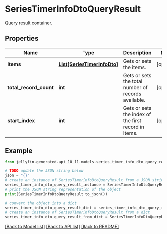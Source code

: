 # SeriesTimerInfoDtoQueryResult

Query result container.

## Properties

Name | Type | Description | Notes
------------ | ------------- | ------------- | -------------
**items** | [**List[SeriesTimerInfoDto]**](SeriesTimerInfoDto.md) | Gets or sets the items. | [optional] 
**total_record_count** | **int** | Gets or sets the total number of records available. | [optional] 
**start_index** | **int** | Gets or sets the index of the first record in Items. | [optional] 

## Example

```python
from jellyfin.generated.api_10_11.models.series_timer_info_dto_query_result import SeriesTimerInfoDtoQueryResult

# TODO update the JSON string below
json = "{}"
# create an instance of SeriesTimerInfoDtoQueryResult from a JSON string
series_timer_info_dto_query_result_instance = SeriesTimerInfoDtoQueryResult.from_json(json)
# print the JSON string representation of the object
print(SeriesTimerInfoDtoQueryResult.to_json())

# convert the object into a dict
series_timer_info_dto_query_result_dict = series_timer_info_dto_query_result_instance.to_dict()
# create an instance of SeriesTimerInfoDtoQueryResult from a dict
series_timer_info_dto_query_result_from_dict = SeriesTimerInfoDtoQueryResult.from_dict(series_timer_info_dto_query_result_dict)
```
[[Back to Model list]](README.md#documentation-for-models) [[Back to API list]](README.md#documentation-for-api-endpoints) [[Back to README]](README.md)


